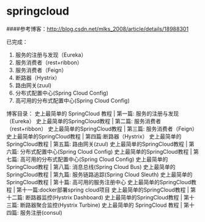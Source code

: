 # springcloud

####参考博客：http://blog.csdn.net/mlks_2008/article/details/18988301

已完成：

1. 服务的注册与发现（Eureka）
2. 服务消费者（rest+ribbon）
3. 服务消费者（Feign）
4. 断路器（Hystrix）
5. 路由网关(zuul)
6. 分布式配置中心(Spring Cloud Config)
7. 高可用的分布式配置中心(Spring Cloud Config)

博客目录：
史上最简单的 SpringCloud 教程 | 第一篇: 服务的注册与发现（Eureka）
史上最简单的SpringCloud教程 | 第二篇: 服务消费者（rest+ribbon）
史上最简单的SpringCloud教程 | 第三篇: 服务消费者（Feign）
史上最简单的SpringCloud教程 | 第四篇:断路器（Hystrix）
史上最简单的SpringCloud教程 | 第五篇: 路由网关(zuul)
史上最简单的SpringCloud教程 | 第六篇: 分布式配置中心(Spring Cloud Config)
史上最简单的SpringCloud教程 | 第七篇: 高可用的分布式配置中心(Spring Cloud Config)
史上最简单的SpringCloud教程 | 第八篇: 消息总线(Spring Cloud Bus)
史上最简单的SpringCloud教程 | 第九篇: 服务链路追踪(Spring Cloud Sleuth)
史上最简单的SpringCloud教程 | 第十篇: 高可用的服务注册中心
史上最简单的SpringCloud教程 | 第十一篇:docker部署spring cloud项目
史上最简单的SpringCloud教程 | 第十二篇: 断路器监控(Hystrix Dashboard)
史上最简单的SpringCloud教程 | 第十三篇: 断路器聚合监控(Hystrix Turbine)
史上最简单的 SpringCloud 教程 | 第十四篇: 服务注册(consul)
